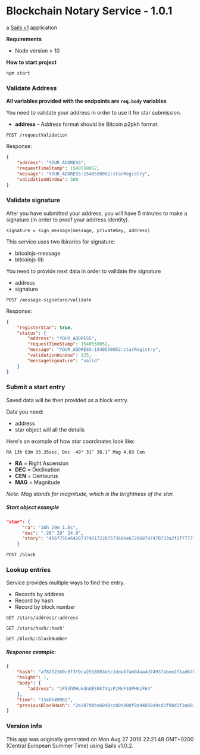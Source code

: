 # Blockchain Notary Service - 1.0.1

a [Sails v1](https://sailsjs.com) application

**Requirements**
- Node version > 10

**How to start project**

`npm start`

### Validate Address
**All variables provided with the endpoints are `req.body` variables**

You need to validate your address in order to use it for star submission.

- **address** - Address format should be Bitcoin p2pkh format.

```POST /requestValidation```

Response:
```json
{
    "address": "YOUR_ADDRESS",
    "requestTimeStamp": 1540550052,
    "message": "YOUR_ADDRESS:1540550052:starRegistry",
    "validationWindow": 300
}
```

### Validate signature

After you have submitted your address, you will have 5 minutes to make a signature (in order to proof your address identity).

```
signature = sign_message(message, privateKey, address)
```

This service uses two lbiraries for signature:
- bitcoinjs-message
- bitcoinjs-lib

You need to provide next data in order to validate the signature
- address
- signature
  
```POST /message-signature/validate```

Response:
```json
{
    "registerStar": true,
    "status": {
        "address": "YOUR_ADDRESS",
        "requestTimeStamp": 1540550052,
        "message": "YOUR_ADDRESS:1540550052:starRegistry",
        "validationWindow": 135,
        "messageSignature": "valid"
    }
}
```


### Submit a start entry

Saved data will be then provided as a block entry.

Data you need:
- address
- star object will all the details

Here's an example of how star coordinates look like:

```RA 13h 03m 33.35sec, Dec -49° 31’ 38.1” Mag 4.83 Cen```

- **RA** = Right Ascension
- **DEC** = Declination
- **CEN** = Centaurus
- **MAG**  = Magnitude

_Note: Mag stands for magnitude, which is the brightness of the star._

##### Start object example
```json
"star": {
      "ra": "16h 29m 1.0s",
      "dec": "-26° 29' 24.9",
      "story": "466f756e642073746172207573696e672068747470733a2f2f7777772e676f6f676c652e636f6d2f736b792f"
    }
```

```POST /block```


### Lookup entries

Service provides multiple ways to find the entry.
- Records by address
- Record by hash
- Record by block number


```GET /stars/address/:address```

```GET /stars/hash/:hash'```

```GET /block/:blockNumber```

##### Response example:
```json
{
    "hash": "a78252160c9f3f9ca2558803e5c1dda67ab04aa4d74937abee2f1ad67bf4a736",
    "height": 1,
    "body": {
        "address": "1F5VhMHukdnUES9kfXqzPzMeF1GPHKiF64"
    },
    "time": "1540549982",
    "previousBlockHash": "2e2879bba6898cc80d800f8a94b58a9cd2f9bd1f3a692eb694602c4a33d66f66"
}
```


### Version info

This app was originally generated on Mon Aug 27 2018 22:21:48 GMT+0200 (Central European Summer Time) using Sails v1.0.2.
